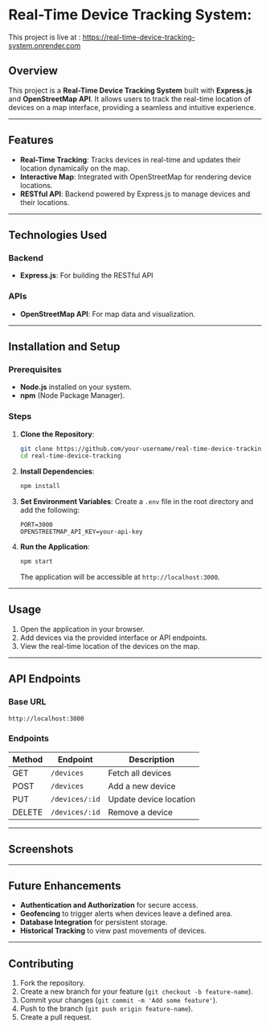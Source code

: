 
# Real-Time Device Tracking System:

This project is live at : https://real-time-device-tracking-system.onrender.com

## Overview
This project is a **Real-Time Device Tracking System** built with **Express.js** and **OpenStreetMap API**. It allows users to track the real-time location of devices on a map interface, providing a seamless and intuitive experience.

---

## Features
- **Real-Time Tracking**: Tracks devices in real-time and updates their location dynamically on the map.
- **Interactive Map**: Integrated with OpenStreetMap for rendering device locations.
- **RESTful API**: Backend powered by Express.js to manage devices and their locations.

---

## Technologies Used
### Backend
- **Express.js**: For building the RESTful API

### APIs
- **OpenStreetMap API**: For map data and visualization.

---

## Installation and Setup
### Prerequisites
- **Node.js** installed on your system.
- **npm** (Node Package Manager).

### Steps
1. **Clone the Repository**:
   ```bash
   git clone https://github.com/your-username/real-time-device-tracking.git
   cd real-time-device-tracking
   ```

2. **Install Dependencies**:
   ```bash
   npm install
   ```

3. **Set Environment Variables**:
   Create a `.env` file in the root directory and add the following:
   ```env
   PORT=3000
   OPENSTREETMAP_API_KEY=your-api-key
   ```

4. **Run the Application**:
   ```bash
   npm start
   ```
   The application will be accessible at `http://localhost:3000`.

---

## Usage
1. Open the application in your browser.
2. Add devices via the provided interface or API endpoints.
3. View the real-time location of the devices on the map.

---

## API Endpoints
### Base URL
`http://localhost:3000`

### Endpoints
| Method | Endpoint        | Description               |
|--------|-----------------|---------------------------|
| GET    | `/devices`      | Fetch all devices         |
| POST   | `/devices`      | Add a new device          |
| PUT    | `/devices/:id`  | Update device location    |
| DELETE | `/devices/:id`  | Remove a device           |

---

## Screenshots

---

## Future Enhancements
- **Authentication and Authorization** for secure access.
- **Geofencing** to trigger alerts when devices leave a defined area.
- **Database Integration** for persistent storage.
- **Historical Tracking** to view past movements of devices.

---

## Contributing
1. Fork the repository.
2. Create a new branch for your feature (`git checkout -b feature-name`).
3. Commit your changes (`git commit -m 'Add some feature'`).
4. Push to the branch (`git push origin feature-name`).
5. Create a pull request.





